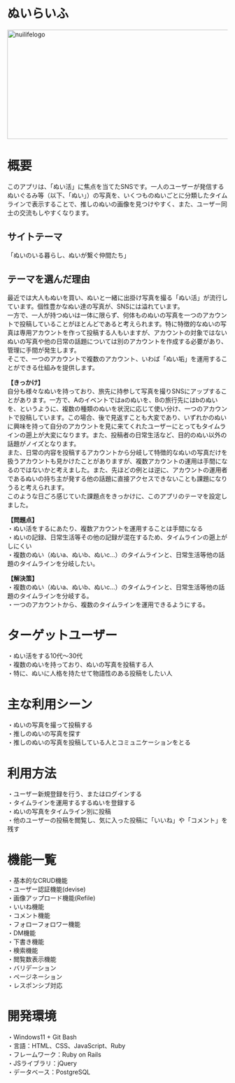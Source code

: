 # ぬいらいふ
<img width="872" height="250" alt="nuilifelogo" src="https://github.com/user-attachments/assets/dbcf61e7-c054-43ae-a562-7656e857617a" />


# 概要

このアプリは、「ぬい活」に焦点を当てたSNSです。一人のユーザーが発信するぬいぐるみ等（以下、「ぬい」）の写真を、いくつものぬいごとに分類したタイムラインで表示することで、推しのぬいの画像を見つけやすく、また、ユーザー同士の交流もしやすくなります。

## サイトテーマ
「ぬいのいる暮らし、ぬいが繋ぐ仲間たち」

## テーマを選んだ理由
最近では大人もぬいを買い、ぬいと一緒に出掛け写真を撮る「ぬい活」が流行しています。個性豊かなぬい達の写真が、SNSには溢れています。<br>
一方で、一人が持つぬいは一体に限らず、何体ものぬいの写真を一つのアカウントで投稿していることがほとんどであると考えられます。特に特徴的なぬいの写真は専用アカウントを作って投稿する人もいますが、アカウントの対象ではないぬいの写真や他の日常の話題については別のアカウントを作成する必要があり、管理に手間が発生します。<br>
そこで、一つのアカウントで複数のアカウント、いわば「ぬい垢」を運用することができる仕組みを提供します。<br>

**【きっかけ】**  
自分も様々なぬいを持っており、旅先に持参して写真を撮りSNSにアップすることがあります。一方で、Aのイベントではaのぬいを、Bの旅行先にはbのぬいを、というように、複数の種類のぬいを状況に応じて使い分け、一つのアカウントで投稿しています。この場合、後で見返すことも大変であり、いずれかのぬいに興味を持って自分のアカウントを見に来てくれたユーザーにとってもタイムラインの遡上が大変になります。また、投稿者の日常生活など、目的のぬい以外の話題がノイズとなります。  
また、日常の内容を投稿するアカウントから分岐して特徴的なぬいの写真だけを扱うアカウントも見かけたことがありますが、複数アカウントの運用は手間になるのではないかと考えました。また、先ほどの例とは逆に、アカウントの運用者であるぬいの持ち主が発する他の話題に直接アクセスできないことも課題になりうると考えられます。  
このような日ごろ感じていた課題点をきっかけに、このアプリのテーマを設定しました。  

**【問題点】**  
・ぬい活をするにあたり、複数アカウントを運用することは手間になる  
・ぬいの記録、日常生活等その他の記録が混在するため、タイムラインの遡上がしにくい  
・複数のぬい（ぬいa、ぬいb、ぬいc…）のタイムラインと、日常生活等他の話題のタイムラインを分岐したい。  

**【解決策】**  
・複数のぬい（ぬいa、ぬいb、ぬいc…）のタイムラインと、日常生活等他の話題のタイムラインを分岐する。  
・一つのアカウントから、複数のタイムラインを運用できるようにする。  

# ターゲットユーザー
・ぬい活をする10代～30代  
・複数のぬいを持っており、ぬいの写真を投稿する人  
・特に、ぬいに人格を持たせて物語性のある投稿をしたい人  
 
# 主な利用シーン
・ぬいの写真を撮って投稿する  
・推しのぬいの写真を探す  
・推しのぬいの写真を投稿している人とコミュニケーションをとる  

# 利用方法
・ユーザー新規登録を行う、またはログインする  
・タイムラインを運用するするぬいを登録する  
・ぬいの写真をタイムライン別に投稿  
・他のユーザーの投稿を閲覧し、気に入った投稿に「いいね」や「コメント」を残す  

# 機能一覧
・基本的なCRUD機能  
・ユーザー認証機能(devise)  
・画像アップロード機能(Refile)  
・いいね機能  
・コメント機能  
・フォローフォロワー機能  
・DM機能  
・下書き機能  
・検索機能  
・閲覧数表示機能  
・バリデーション  
・ページネーション  
・レスポンシブ対応  

# 開発環境
・Windows11 + Git Bash   
・言語：HTML、CSS、JavaScript、Ruby  
・フレームワーク：Ruby on Rails  
・JSライブラリ：jQuery  
・データベース：PostgreSQL  
